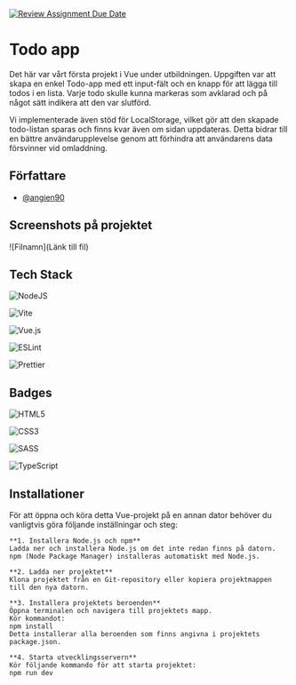 [![Review Assignment Due Date](https://classroom.github.com/assets/deadline-readme-button-22041afd0340ce965d47ae6ef1cefeee28c7c493a6346c4f15d667ab976d596c.svg)](https://classroom.github.com/a/srOU_jDf)


# Todo app

Det här var vårt första projekt i Vue under utbildningen. Uppgiften var att skapa en enkel Todo-app med ett input-fält och en knapp för att lägga till todos i en lista. Varje todo skulle kunna markeras som avklarad och på något sätt indikera att den var slutförd.

Vi implementerade även stöd för LocalStorage, vilket gör att den skapade todo-listan sparas och finns kvar även om sidan uppdateras. Detta bidrar till en bättre användarupplevelse genom att förhindra att användarens data försvinner vid omladdning.

## Författare

- [@angien90](https://github.com/angien90)


## Screenshots på projektet

![Filnamn](Länk till fil)

   
## Tech Stack

![NodeJS](https://img.shields.io/badge/node.js-6DA55F?style=for-the-badge&logo=node.js&logoColor=white)

![Vite](https://img.shields.io/badge/vite-%23646CFF.svg?style=for-the-badge&logo=vite&logoColor=white)

![Vue.js](https://img.shields.io/badge/vuejs-%2335495e.svg?style=for-the-badge&logo=vuedotjs&logoColor=%234FC08D)

![ESLint](https://img.shields.io/badge/ESLint-4B3263?style=for-the-badge&logo=eslint&logoColor=white)

![Prettier](https://img.shields.io/badge/prettier-%23F7B93E.svg?style=for-the-badge&logo=prettier&logoColor=black)

## Badges

![HTML5](https://img.shields.io/badge/html5-%23E34F26.svg?style=for-the-badge&logo=html5&logoColor=white)

![CSS3](https://img.shields.io/badge/css3-%231572B6.svg?style=for-the-badge&logo=css3&logoColor=white)

![SASS](https://img.shields.io/badge/SASS-hotpink.svg?style=for-the-badge&logo=SASS&logoColor=white)

![TypeScript](https://img.shields.io/badge/typescript-%23007ACC.svg?style=for-the-badge&logo=typescript&logoColor=white)


## Installationer

För att öppna och köra detta Vue-projekt på en annan dator behöver du vanligtvis göra följande inställningar och steg:

```
**1. Installera Node.js och npm**
Ladda ner och installera Node.js om det inte redan finns på datorn. npm (Node Package Manager) installeras automatiskt med Node.js.

**2. Ladda ner projektet**
Klona projektet från en Git-repository eller kopiera projektmappen till den nya datorn.

**3. Installera projektets beroenden**
Öppna terminalen och navigera till projektets mapp.
Kör kommandot: 
npm install
Detta installerar alla beroenden som finns angivna i projektets package.json.

**4. Starta utvecklingsservern**
Kör följande kommando för att starta projektet:
npm run dev
```
